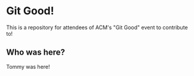 # Git Good!

This is a repository for attendees of ACM's "Git Good" event to contribute to!

## Who was here?
Tommy was here!
